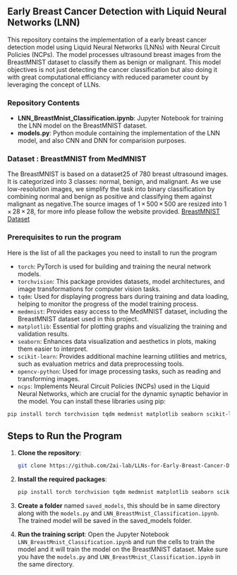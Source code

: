 ## Early Breast Cancer Detection with Liquid Neural Networks (LNN)

This repository contains the implementation of a early breast cancer detection model using Liquid Neural Networks (LNNs) with Neural Circuit Policies (NCPs). The model processes ultrasound breast images from the BreastMNIST dataset to classify them as benign or malignant.
This model objectives is not just detecting the cancer classification but also doing it with great computational efficiancy with reduced parameter count by leveraging the concept of LLNs.

### Repository Contents
- **LNN_BreastMnist_Classification.ipynb**: Jupyter Notebook for training the LNN model on the BreastMNIST dataset.
- **models.py**: Python module containing the implementation of the LNN model, and also CNN and DNN for comparision purposes.

### Dataset : BreastMNIST from MedMNIST
The BreastMNIST is based on a dataset25 of 780 breast ultrasound images. It is categorized into 3 classes: normal, benign, and malignant. As we use low-resolution images, we simplify the task into binary classification by combining normal and benign as positive and classifying them against malignant as negative.The source images of 1 × 500 × 500 are resized into 1 × 28 × 28, for more info please follow the website provided. [BreastMNIST Dataset](https://medmnist.com/)

### Prerequisites to run the program 
Here is the list of all the packages you need to install to run the program

* `torch`: PyTorch is used for building and training the neural network models.
* `torchvision`: This package provides datasets, model architectures, and image transformations for computer vision tasks.
* `tqdm`: Used for displaying progress bars during training and data loading, helping to monitor the progress of the model training process.
* `medmnist`: Provides easy access to the MedMNIST dataset, including the BreastMNIST dataset used in this project.
* `matplotlib`: Essential for plotting graphs and visualizing the training and validation results.
* `seaborn`: Enhances data visualization and aesthetics in plots, making them easier to interpret.
* `scikit-learn`: Provides additional machine learning utilities and metrics, such as evaluation metrics and data preprocessing tools.
* `opencv-python`: Used for image processing tasks, such as reading and transforming images.
* `ncps`: Implements Neural Circuit Policies (NCPs) used in the Liquid Neural Networks, which are crucial for the dynamic synaptic behavior in the model.
You can install these libraries using pip:
```bash
pip install torch torchvision tqdm medmnist matplotlib seaborn scikit-learn opencv-python ncps
```

## Steps to Run the Program

1. __Clone the repository__:
    ```bash
    git clone https://github.com/2ai-lab/LLNs-for-Early-Breast-Cancer-Detection
    ```

2. __Install the required packages__:
    ```bash
    pip install torch torchvision tqdm medmnist matplotlib seaborn scikit-learn opencv-python ncps
    ```
3. __Create a folder__ named `saved_models`, this should be in same directory along with the `models.py` and `LNN_BreastMnist_Classification.ipynb`. The trained model will be saved in the saved_models folder.
    
3. __Run the training script__:
   Open the Jupyter Notebook `LNN_BreastMnist_Classification.ipynb` and run the cells to train the model and it will train the model on the BreastMNIST dataset. Make sure you have the `models.py` and `LNN_BreastMnist_Classification.ipynb` in the same directory. 
